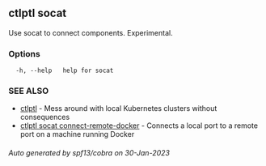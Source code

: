 ## ctlptl socat

Use socat to connect components. Experimental.

### Options

```
  -h, --help   help for socat
```

### SEE ALSO

* [ctlptl](ctlptl.md)	 - Mess around with local Kubernetes clusters without consequences
* [ctlptl socat connect-remote-docker](ctlptl_socat_connect-remote-docker.md)	 - Connects a local port to a remote port on a machine running Docker

###### Auto generated by spf13/cobra on 30-Jan-2023
